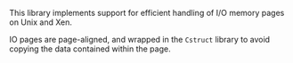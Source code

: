 This library implements support for efficient handling of I/O memory pages on
Unix and Xen.

IO pages are page-aligned, and wrapped in the `Cstruct` library to avoid
copying the data contained within the page.
